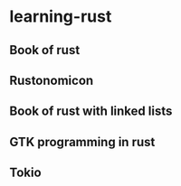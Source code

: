 # learning-rust 

## Book of rust

## Rustonomicon

## Book of rust with linked lists 

## GTK programming in rust

## Tokio